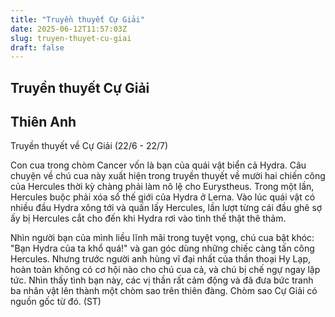 ```yaml
---
title: "Truyền thuyết Cự Giải"
date: 2025-06-12T11:57:03Z
slug: truyen-thuyet-cu-giai
draft: false
---
```


## Truyền thuyết Cự Giải

## Thiên Anh

Truyền thuyết về Cự Giải (22/6 - 22/7)
 
Con cua trong chòm Cancer vốn là bạn của quái vật biển cả Hydra. Câu chuyện về chú cua này xuất hiện trong truyền thuyết về mười hai chiến công của Hercules thời kỳ chàng phải làm nô lệ cho Eurystheus. 
Trong một lần, Hercules buộc phải xóa sổ thế giới của Hydra ở Lerna. Vào lúc quái vật có nhiều đầu Hydra xông tới và quấn lấy Hercules, lần lượt từng cái đầu ghê sợ ấy bị Hercules cắt cho đến khi Hydra rơi vào tình thế thật thê thảm. 

 
Nhìn người bạn của mình liều lĩnh mãi trong tuyệt vọng, chú cua bật khóc: "Bạn Hydra của ta khổ quá!" và gan góc dùng những chiếc càng tấn công Hercules. Nhưng trước người anh hùng vĩ đại nhất của thần thoại Hy Lạp, hoàn toàn không có cơ hội nào cho chú cua cả, và chú bị chế ngự ngay lập tức.
Nhìn thấy tình bạn này, các vị thần rất cảm động và đã đưa bức tranh ba nhân vật lên thành một chòm sao trên thiên đàng. Chòm sao Cự Giải có nguồn gốc từ đó.
(ST)